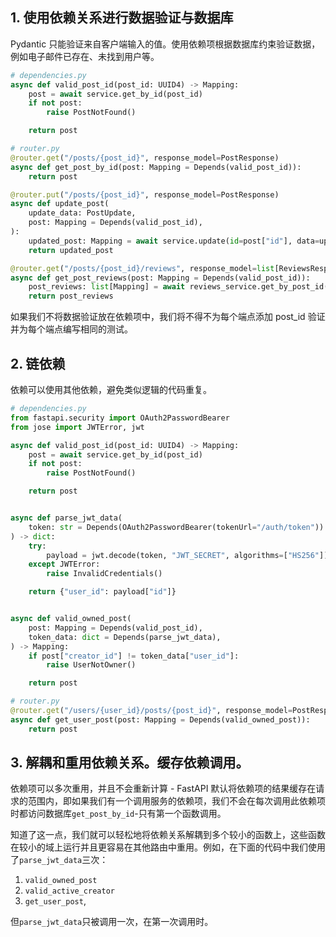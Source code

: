 ##  1. 使用依赖关系进行数据验证与数据库

Pydantic 只能验证来自客户端输入的值。使用依赖项根据数据库约束验证数据，例如电子邮件已存在、未找到用户等。
```python
# dependencies.py
async def valid_post_id(post_id: UUID4) -> Mapping:
    post = await service.get_by_id(post_id)
    if not post:
        raise PostNotFound()

    return post

# router.py
@router.get("/posts/{post_id}", response_model=PostResponse)
async def get_post_by_id(post: Mapping = Depends(valid_post_id)):
    return post

@router.put("/posts/{post_id}", response_model=PostResponse)
async def update_post(
    update_data: PostUpdate,  
    post: Mapping = Depends(valid_post_id), 
):
    updated_post: Mapping = await service.update(id=post["id"], data=update_data)
    return updated_post

@router.get("/posts/{post_id}/reviews", response_model=list[ReviewsResponse])
async def get_post_reviews(post: Mapping = Depends(valid_post_id)):
    post_reviews: list[Mapping] = await reviews_service.get_by_post_id(post["id"])
    return post_reviews
```

如果我们不将数据验证放在依赖项中，我们将不得不为每个端点添加 post_id 验证并为每个端点编写相同的测试。

## 2. 链依赖
依赖可以使用其他依赖，避免类似逻辑的代码重复。
```python
# dependencies.py
from fastapi.security import OAuth2PasswordBearer
from jose import JWTError, jwt

async def valid_post_id(post_id: UUID4) -> Mapping:
    post = await service.get_by_id(post_id)
    if not post:
        raise PostNotFound()

    return post


async def parse_jwt_data(
    token: str = Depends(OAuth2PasswordBearer(tokenUrl="/auth/token"))
) -> dict:
    try:
        payload = jwt.decode(token, "JWT_SECRET", algorithms=["HS256"])
    except JWTError:
        raise InvalidCredentials()

    return {"user_id": payload["id"]}


async def valid_owned_post(
    post: Mapping = Depends(valid_post_id), 
    token_data: dict = Depends(parse_jwt_data),
) -> Mapping:
    if post["creator_id"] != token_data["user_id"]:
        raise UserNotOwner()

    return post

# router.py
@router.get("/users/{user_id}/posts/{post_id}", response_model=PostResponse)
async def get_user_post(post: Mapping = Depends(valid_owned_post)):
    return post

```

## 3.  解耦和重用依赖关系。缓存依赖调用。
依赖项可以多次重用，并且不会重新计算 - FastAPI 默认将依赖项的结果缓存在请求的范围内，即如果我们有一个调用服务的依赖项，我们不会在每次调用此依赖项时都访问数据库`get_post_by_id`-只有第一个函数调用。

知道了这一点，我们就可以轻松地将依赖关系解耦到多个较小的函数上，这些函数在较小的域上运行并且更容易在其他路由中重用。例如，在下面的代码中我们使用了`parse_jwt_data`三次：

1.  `valid_owned_post`
2.  `valid_active_creator`
3.  `get_user_post`,

但`parse_jwt_data`只被调用一次，在第一次调用时。

```python

```
